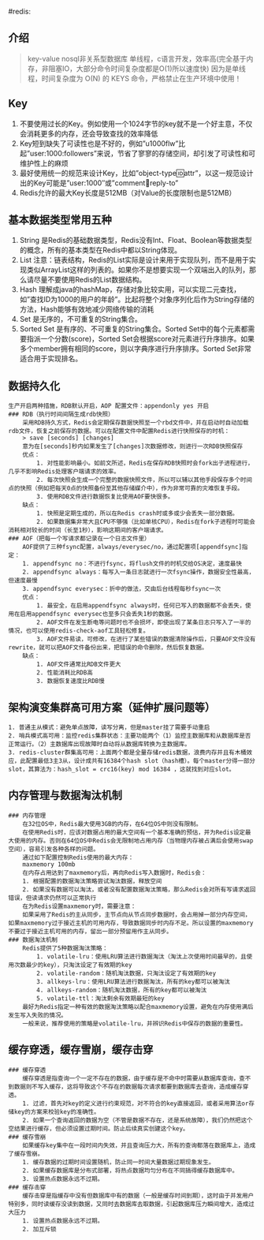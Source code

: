 #redis:

## 介绍
> key-value nosql非关系型数据库 单线程，c语言开发，效率高(完全基于内存，非阻塞IO，大部分命令时间复杂度都是O(1)所以速度快)
> 因为是单线程，时间复杂度为 O(N) 的 KEYS 命令，严格禁止在生产环境中使用！
## Key
1. 不要使用过长的Key。例如使用一个1024字节的key就不是一个好主意，不仅会消耗更多的内存，还会导致查找的效率降低
2. Key短到缺失了可读性也是不好的，例如”u1000flw”比起”user:1000:followers”来说，节省了寥寥的存储空间，却引发了可读性和可维护性上的麻烦
3. 最好使用统一的规范来设计Key，比如”object-type:id:attr”，以这一规范设计出的Key可能是”user:1000″或”comment:1234:reply-to”
4. Redis允许的最大Key长度是512MB（对Value的长度限制也是512MB）
## 基本数据类型常用五种
1. String 是Redis的基础数据类型，Redis没有Int、Float、Boolean等数据类型的概念，所有的基本类型在Redis中都以String体现。
2. List 注意：链表结构，Redis的List实际是设计来用于实现队列，而不是用于实现类似ArrayList这样的列表的。如果你不是想要实现一个双端出入的队列，那么请尽量不要使用Redis的List数据结构。
3. Hash 理解成java的hashMap，存储对象比较实用，可以实现二元查找，如”查找ID为1000的用户的年龄”。比起将整个对象序列化后作为String存储的方法，Hash能够有效地减少网络传输的消耗
4. Set 是无序的，不可重复的String集合。
5. Sorted Set 是有序的、不可重复的String集合。Sorted Set中的每个元素都需要指派一个分数(score)，Sorted Set会根据score对元素进行升序排序。如果多个member拥有相同的score，则以字典序进行升序排序。Sorted Set非常适合用于实现排名。
## 数据持久化
	生产开启两种措施，RDB默认开启，AOP 配置文件：appendonly yes 开启
	### RDB（执行时间间隔生成rdb快照）
		采用RDB持久方式，Redis会定期保存数据快照至一个rbd文件中，并在启动时自动加载rdb文件，恢复之前保存的数据。可以在配置文件中配置Redis进行快照保存的时机：
		> save [seconds] [changes]
		意为在[seconds]秒内如果发生了[changes]次数据修改，则进行一次RDB快照保存
		优点：
			1. 对性能影响最小。如前文所述，Redis在保存RDB快照时会fork出子进程进行，几乎不影响Redis处理客户端请求的效率。
			2. 每次快照会生成一个完整的数据快照文件，所以可以辅以其他手段保存多个时间点的快照（例如把每天0点的快照备份至其他存储媒介中），作为非常可靠的灾难恢复手段。
			3. 使用RDB文件进行数据恢复比使用AOF要快很多。
		缺点：
			1. 快照是定期生成的，所以在Redis crash时或多或少会丢失一部分数据。
			2. 如果数据集非常大且CPU不够强（比如单核CPU），Redis在fork子进程时可能会消耗相对较长的时间（长至1秒），影响这期间的客户端请求。
	### AOF（把每一个写请求都记录在一个日志文件里）
		AOF提供了三种fsync配置，always/everysec/no，通过配置项[appendfsync]指定：
		1. appendfsync no：不进行fsync，将flush文件的时机交给OS决定，速度最快
		2. appendfsync always：每写入一条日志就进行一次fsync操作，数据安全性最高，但速度最慢
		3. appendfsync everysec：折中的做法，交由后台线程每秒fsync一次
		优点：
			1. 最安全，在启用appendfsync always时，任何已写入的数据都不会丢失，使用在启用appendfsync everysec也至多只会丢失1秒的数据。
			2. AOF文件在发生断电等问题时也不会损坏，即使出现了某条日志只写入了一半的情况，也可以使用redis-check-aof工具轻松修复。
			3. AOF文件易读，可修改，在进行了某些错误的数据清除操作后，只要AOF文件没有rewrite，就可以把AOF文件备份出来，把错误的命令删除，然后恢复数据。
		缺点：
			1. AOF文件通常比RDB文件更大
			2. 性能消耗比RDB高
			3. 数据恢复速度比RDB慢
## 架构演变集群高可用方案（延伸扩展问题等）
	1. 普通主从模式：避免单点故障，读写分离，但是master挂了需要手动重启
	2. 哨兵模式高可用：监控redis集群状态：主要功能两个（1）监控主数据库和从数据库是否正常运行。（2）主数据库出现故障时自动将从数据库转换为主数据库。
	3. redis-cluster群集高可用：上面两个都是全量存储redis数据，浪费内存并且有木桶效应，此配置最低3主3从，设计成共有16384个hash slot（hash槽）。每个master分得一部分slot，其算法为：hash_slot = crc16(key) mod 16384 ，这就找到对应slot。
## 内存管理与数据淘汰机制
	### 内存管理
		在32位OS中，Redis最大使用3GB的内存，在64位OS中则没有限制。
		在使用Redis时，应该对数据占用的最大空间有一个基本准确的预估，并为Redis设定最大使用的内存。否则在64位OS中Redis会无限制地占用内存（当物理内存被占满后会使用swap空间），容易引发各种各样的问题。
		通过如下配置控制Redis使用的最大内存：
		maxmemory 100mb
		在内存占用达到了maxmemory后，再向Redis写入数据时，Redis会：
		1. 根据配置的数据淘汰策略尝试淘汰数据，释放空间
		2. 如果没有数据可以淘汰，或者没有配置数据淘汰策略，那么Redis会对所有写请求返回错误，但读请求仍然可以正常执行
		在为Redis设置maxmemory时，需要注意：
		如果采用了Redis的主从同步，主节点向从节点同步数据时，会占用掉一部分内存空间，如果maxmemory过于接近主机的可用内存，导致数据同步时内存不足。所以设置的maxmemory不要过于接近主机可用的内存，留出一部分预留用作主从同步。
	### 数据淘汰机制
		Redis提供了5种数据淘汰策略：
			1. volatile-lru：使用LRU算法进行数据淘汰（淘汰上次使用时间最早的，且使用次数最少的key），只淘汰设定了有效期的key
			2. volatile-random：随机淘汰数据，只淘汰设定了有效期的key
			3. allkeys-lru：使用LRU算法进行数据淘汰，所有的key都可以被淘汰
			4. allkeys-random：随机淘汰数据，所有的key都可以被淘汰
			5. volatile-ttl：淘汰剩余有效期最短的key
		最好为Redis指定一种有效的数据淘汰策略以配合maxmemory设置，避免在内存使用满后发生写入失败的情况。
		一般来说，推荐使用的策略是volatile-lru，并辨识Redis中保存的数据的重要性。
## 缓存穿透，缓存雪崩，缓存击穿
	### 缓存穿透
		缓存穿透是指查询一个一定不存在的数据，由于缓存是不命中时需要从数据库查询，查不到数据则不写入缓存，这将导致这个不存在的数据每次请求都要到数据库去查询，造成缓存穿透。
		1. 过滤，首先对key的定义进行约束规范，对不符合的key直接返回，或者采用算法or存储key的方案来校验key的准确性。
		2. 如果一个查询返回的数据为空（不管是数据不存在，还是系统故障），我们仍然把这个空结果进行缓存，但必须设置过期时间。防止后续真实创建这个key。
	### 缓存雪崩
		如果缓存key集中在一段时间内失效，并且查询压力大，所有的查询都落在数据库上，造成了缓存雪崩。
		1. 缓存数据的过期时间设置随机，防止同一时间大量数据过期现象发生。
		2. 如果缓存数据库是分布式部署，将热点数据均匀分布在不同搞得缓存数据库中。
		3. 设置热点数据永远不过期。
	### 缓存击穿
		缓存击穿是指缓存中没有但数据库中有的数据（一般是缓存时间到期），这时由于并发用户特别多，同时读缓存没读到数据，又同时去数据库去取数据，引起数据库压力瞬间增大，造成过大压力
		1. 设置热点数据永远不过期。
		2. 加互斥锁
